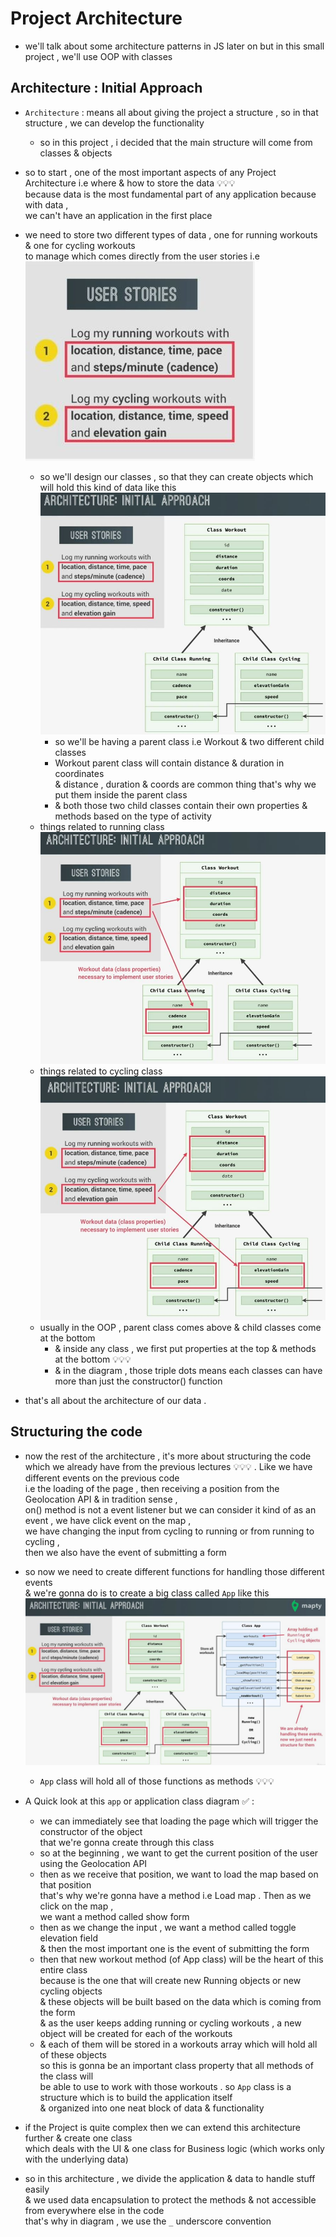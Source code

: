 # Project Architecture

- we'll talk about some architecture patterns in JS later on but in this small project , we'll use OOP with classes 

## Architecture : Initial Approach

- `Architecture` : means all about giving the project a structure , so in that structure , we can develop the functionality
    - so in this project , i decided that the main structure will come from classes & objects

- so to start , one of the most important aspects of any Project Architecture i.e where & how to store the data 💡💡💡 <br>
    because data is the most fundamental part of any application because with data , <br>
    we can't have an application in the first place

- we need to store two different types of data , one for running workouts & one for cycling workouts <br>
    to manage which comes directly from the user stories i.e <br>
    ![need to store two different types of data](../notes-pics/15-module/9-lecture/lecture-9-0.jpg)
    - so we'll design our classes , so that they can create objects which will hold this kind of data like this 
        ![need to store two different types of data](../notes-pics/15-module/9-lecture/lecture-9-1.jpg)
        - so we'll be having a parent class i.e Workout & two different child classes 
        - Workout parent class will contain distance & duration in coordinates <br> 
            & distance , duration & coords are common thing that's why we put them inside the parent class
        - & both those two child classes contain their own properties & methods based on the type of activity
    - things related to running class
        ![need to store two different types of data](../notes-pics/15-module/9-lecture/lecture-9-2.jpg)
    - things related to cycling class
        ![need to store two different types of data](../notes-pics/15-module/9-lecture/lecture-9-3.jpg)
    - usually in the OOP , parent class comes above & child classes come at the bottom <br>
        - & inside any class , we first put properties at the top & methods at the bottom 💡💡💡
        - & in the diagram , those triple dots means each classes can have more than just the constructor() function 

- that's all about the architecture of our data . 

## Structuring the code 

- now the rest of the architecture , it's more about structuring the code <br>
    which we already have from the previous lectures 💡💡💡 . Like we have different events on the previous code <br>
    i.e the loading of the page , then receiving a position from the Geolocation API & in tradition sense , <br>
    on() method is not a event listener but we can consider it kind of as an event , we have click event on the map , <br>
    we have changing the input from cycling to running or from running to cycling , <br>
    then we also have the event of submitting a form

- so now we need to create different functions for handling those different events <br>
    & we're gonna do is to create a big class called `App` like this
    ![need to store two different types of data](../notes-pics/15-module/9-lecture/lecture-9-4.jpg)
    - `App` class will hold all of those functions as methods 💡💡💡

- A Quick look at this `app` or application class diagram ✅ :
    - we can immediately see that loading the page which will trigger the constructor of the object <br>
        that we're gonna create through this class
    - so at the beginning , we want to get the current position of the user using the Geolocation API 
    - then as we receive that position, we want to load the map based on that position <br>
        that's why we're gonna have a method i.e Load map . Then as we click on the map , <br> 
        we want a method called show form 
    - then as we change the input , we want a method called toggle elevation field <br>
        & then the most important one is the event of submitting the form
    - then that new workout method (of App class) will be the heart of this entire class <br>
        because is the one that will create new Running objects or new cycling objects <br>
        & these objects will be built based on the data which is coming from the form <br>
        & as the user keeps adding running or cycling workouts , a new object will be created for each of the workouts
    - & each of them will be stored in a workouts array which will hold all of these objects <br>
        so this is gonna be an important class property that all methods of the class will <br>
        be able to use to work with those workouts . so `App` class is a structure which is to build the application itself <br>
        & organized into one neat block of data & functionality
    
- if the Project is quite complex then we can extend this architecture further & create one class <br>
    which deals with the UI & one class for Business logic (which works only with the underlying data)

- so in this architecture , we divide the application & data to handle stuff easily <br>
    & we used data encapsulation to protect the methods & not accessible from everywhere else in the code <br>
    that's why in diagram , we use the `_` underscore convention
